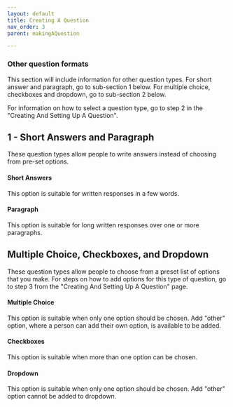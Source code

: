 ```yaml
---
layout: default
title: Creating A Question
nav_order: 3
parent: makingAQuestion

---
```


### Other question formats
  This section will include information for other question types. For short answer and paragraph, go to sub-section 1 below. For multiple choice, checkboxes and dropdown, go to sub-section 2 below. 

  For information on how to select a question type, go to step 2 in the "Creating And Setting Up A Question".

## 1 - Short Answers and Paragraph
  These question types allow people to write answers instead of choosing from pre-set options.

#### Short Answers
  This option is suitable for written responses in a few words.

#### Paragraph
  This option is suitable for long written responses over one or more paragraphs.

## Multiple Choice, Checkboxes, and Dropdown
  These question types allow people to choose from a preset list of options that you make. For steps on how to add options for this type of question, go to step 3 from the "Creating And Setting Up A Question" page.

#### Multiple Choice
  This option is suitable when only one option should be chosen. Add "other" option, where a person can add their own option, is available to be added. 

#### Checkboxes
  This option is suitable when more than one option can be chosen. 

#### Dropdown
  This option is suitable when only one option should be chosen. Add "other" option cannot be added to dropdown. 